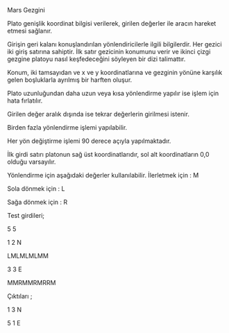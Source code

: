 Mars Gezgini

Plato genişlik koordinat bilgisi verilerek,  girilen değerler ile aracın hareket etmesi sağlanır. 


Girişin geri kalanı konuşlandırılan yönlendiricilerle ilgili bilgilerdir. Her gezici iki giriş satırına sahiptir. İlk satır gezicinin konumunu verir ve ikinci çizgi gezgine platoyu nasıl keşfedeceğini söyleyen bir dizi talimattır.

 
Konum, iki tamsayıdan ve x ve y koordinatlarına ve gezginin yönüne karşılık gelen boşluklarla ayrılmış bir harften oluşur.


Plato uzunluğundan daha uzun veya kısa yönlendirme yapılır ise işlem için hata fırlatılır.

Girilen değer aralık dışında ise tekrar değerlerin girilmesi istenir.


Birden fazla yönlendirme işlemi yapılabilir. 

Her yön değiştirme işlemi 90 derece açıyla yapılmaktadır.


İlk girdi satırı platonun sağ üst koordinatlarıdır, sol alt koordinatların 0,0 olduğu varsayılır.


Yönlendirme için aşağıdaki değerler kullanılabilir.
İlerletmek için : M

Sola dönmek için : L

Sağa dönmek için : R


Test girdileri;

5 5

1 2 N

LMLMLMLMM

3 3 E

MMRMMRMRRM

Çıktıları ;

1 3 N

5 1 E
